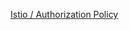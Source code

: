 [Istio / Authorization Policy](https://istio.io/latest/docs/reference/config/security/authorization-policy/#Operation)

